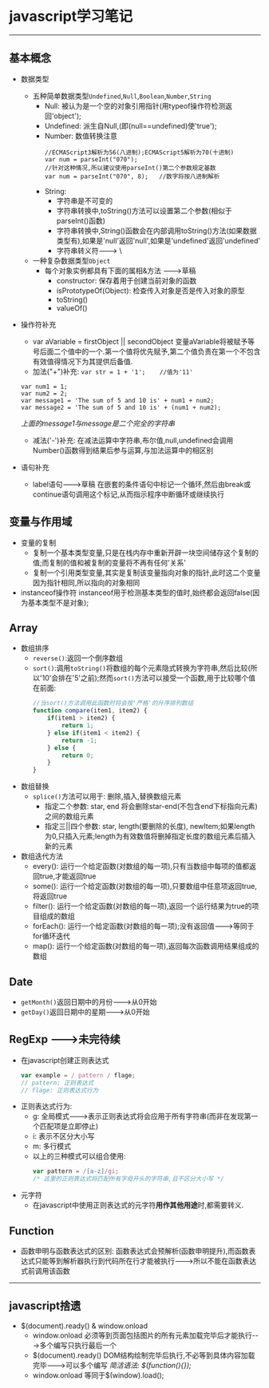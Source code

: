 # javascript学习笔记

---

## 基本概念
- 数据类型
	- 五种简单数据类型`Undefined`,`Null`,`Boolean`,`Number`,`String`
		- Null: 被认为是一个空的对象引用指针(用typeof操作符检测返回'object');
		- Undefined: 派生自Null,(即(null==undefined)使'true');
		- Number: 数值转换注意
			```
			//ECMAScript3解析为56(八进制);ECMAScript5解析为70(十进制)
			var num = parseInt("070");
			//针对这种情况,所以建议使用parseInt()第二个参数规定基数
			var num = parseInt("070", 8);	//数字将按八进制解析
			```
		- String: 
			- 字符串是不可变的
			- 字符串转换中,toString()方法可以设置第二个参数(相似于parseInt()函数)
			- 字符串转换中,String()函数会在内部调用toString()方法(如果数据类型有),如果是'null'返回'null',如果是'undefined'返回'undefined'
			- 字符串转义符---> \
	- 一种复杂数据类型`Object`
		- 每个对象实例都具有下面的属相&方法 --->草稿
			- constructor: 保存着用于创建当前对象的函数
			- isPrototypeOf(Object): 检查传入对象是否是传入对象的原型
			- toString()
			- valueOf()

- 操作符补充
	- var aVariable = firstObject || secondObject
		变量aVariable将被赋予等号后面二个值中的一个.第一个值将优先赋予,第二个值负责在第一个不包含有效值得情况下为其提供后备值.
	- 加法("+")补充: `var str = 1 + '1';	//值为'11'`
	```
	var num1 = 1;
	var num2 = 2;
	var message1 = 'The sum of 5 and 10 is' + num1 + num2;
	var message2 = 'The sum of 5 and 10 is' + (num1 + num2);
	```
	_上面的message1与message是二个完全的字符串_
	- 减法('-')补充: 在减法运算中字符串,布尔值,null,undefined会调用Number()函数得到结果后参与运算,与加法运算中的相区别

- 语句补充
	- label语句--->草稿
		在嵌套的条件语句中标记一个循环,然后由break或continue语句调用这个标记,从而指示程序中断循环或继续执行

## 变量与作用域

- 变量的复制
	- 复制一个基本类型变量,只是在栈内存中重新开辟一块空间储存这个复制的值;而复制的值和被复制的变量将不再有任何'关系'
	- 复制一个引用类型变量,其实是复制该变量指向对象的指针,此时这二个变量因为指针相同,所以指向的对象相同
- instanceof操作符
	instanceof用于检测基本类型的值时,始终都会返回false(因为基本类型不是对象);

## Array

- 数组排序
	- `reverse()`:返回一个倒序数组
	- `sort()`:调用`toString()`将数组的每个元素隐式转换为字符串,然后比较(所以'10'会排在'5'之前);然而`sort()`方法可以接受一个函数,用于比较哪个值在前面:
		```javascript
		//当sort()方法调用此函数时将会按'严格'的升序排列数组
		function compare(item1, item2) {
			if(item1 > item2) {
				return 1;
			} else if(item1 < item2) {
				return -1;
			} else {
				return 0;
			}
		}
		```
- 数组替换
	- `splice()`方法可以用于: 删除,插入,替换数组元素
		- 指定二个参数: star, end 将会删除star-end(不包含end下标指向元素)之间的数组元素
		- 指定三||四个参数: star, length(要删除的长度), newItem;如果length为0,只插入元素;length为有效数值将删掉指定长度的数组元素后插入新的元素
- 数组迭代方法
	- every(): 运行一个给定函数(对数组的每一项),只有当数组中每项的值都返回true,才能返回true
	- some(): 运行一个给定函数(对数组的每一项),只要数组中任意项返回true,将返回true
	- filter(): 运行一个给定函数(对数组的每一项),返回一个运行结果为true的项目组成的数组
	- forEach(): 运行一个给定函数(对数组的每一项);没有返回值--->等同于for循环迭代
	- map(): 运行一个给定函数(对数组的每一项),返回每次函数调用结果组成的数组

## Date

- `getMonth()`返回日期中的月份--->从0开始
- `getDay()`返回日期中的星期--->从0开始

## RegExp --->未完待续

- 在javascript创建正则表达式
	```javascript
	var example = / pattern / flage;
	// pattern: 正则表达式
	// flage: 正则表达式行为
	```
- 正则表达式行为:
	- g: 全局模式--->表示正则表达式将会应用于所有字符串(而非在发现第一个匹配项是立即停止)
	- i: 表示不区分大小写
	- m: 多行模式
	- 以上的三种模式可以组合使用:
		```javascript
		var pattern = /[a-z]/gi;
		/* 这里的正则表达式将匹配所有字母开头的字符串,且不区分大小写 */
		```
- 元字符
	- 在javascript中使用正则表达式的元字符**用作其他用途**时,都需要转义.

## Function

- 函数申明与函数表达式的区别: 函数表达式会预解析(函数申明提升),而函数表达式只能等到解析器执行到代码所在行才能被执行--->所以不能在函数表达式前调用该函数


---
## javascript捨遗

- $(document).ready() & window.onload
	- window.onload 必须等到页面包括图片的所有元素加载完毕后才能执行--->多个编写只执行最后一个
	- $(document).ready() DOM结构绘制完毕后执行,不必等到具体内容加载完毕--->可以多个编写
		_简洁语法: $(function(){});_
	- window.onload 等同于$(window).load();

